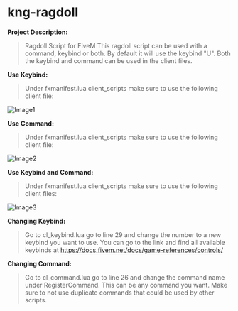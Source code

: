 # kng-ragdoll
**Project Description:**
>Ragdoll Script for FiveM
This ragdoll script can be used with a command, keybind or both. By default it will use the keybind "U". Both the keybind and command can be used in the client files.


**Use Keybind:**
>Under fxmanifest.lua client_scripts make sure to use the following client file:

![Image1](https://media.discordapp.net/attachments/1047971380056043593/1081308720480391248/Screenshot_5.png)


**Use Command:**
>Under fxmanifest.lua client_scripts make sure to use the following client file:

![Image2](https://media.discordapp.net/attachments/1047971380056043593/1081308720480391248/Screenshot_5.png)


**Use Keybind and Command:**
>Under fxmanifest.lua client_scripts make sure to use the following client files:

![Image3](https://media.discordapp.net/attachments/1047971380056043593/1081308720987910285/Screenshot_7.png)


**Changing Keybind:**
>Go to cl_keybind.lua go to line 29 and change the number to a new keybind you want to use. You can go to the link and find all available keybinds at https://docs.fivem.net/docs/game-references/controls/


**Changing Command:**
>Go to cl_command.lua go to line 26 and change the command name under RegisterCommand. This can be any command you want. Make sure to not use duplicate commands that could be used by other scripts.
